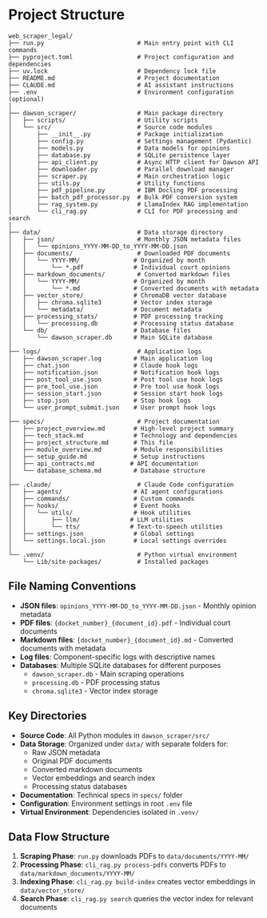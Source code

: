 # Project Structure

```
web_scraper_legal/
├── run.py                          # Main entry point with CLI commands
├── pyproject.toml                  # Project configuration and dependencies
├── uv.lock                         # Dependency lock file
├── README.md                       # Project documentation
├── CLAUDE.md                       # AI assistant instructions
├── .env                            # Environment configuration (optional)
│
├── dawson_scraper/                 # Main package directory
│   ├── scripts/                    # Utility scripts
│   └── src/                        # Source code modules
│       ├── __init__.py             # Package initialization
│       ├── config.py               # Settings management (Pydantic)
│       ├── models.py               # Data models for opinions
│       ├── database.py             # SQLite persistence layer
│       ├── api_client.py           # Async HTTP client for Dawson API
│       ├── downloader.py           # Parallel download manager
│       ├── scraper.py              # Main orchestration logic
│       ├── utils.py                # Utility functions
│       ├── pdf_pipeline.py         # IBM Docling PDF processing
│       ├── batch_pdf_processor.py  # Bulk PDF conversion system
│       ├── rag_system.py           # LlamaIndex RAG implementation
│       └── cli_rag.py              # CLI for PDF processing and search
│
├── data/                           # Data storage directory
│   ├── json/                       # Monthly JSON metadata files
│   │   └── opinions_YYYY-MM-DD_to_YYYY-MM-DD.json
│   ├── documents/                  # Downloaded PDF documents
│   │   └── YYYY-MM/               # Organized by month
│   │       └── *.pdf              # Individual court opinions
│   ├── markdown_documents/         # Converted markdown files
│   │   └── YYYY-MM/               # Organized by month
│   │       └── *.md               # Converted documents with metadata
│   ├── vector_store/              # ChromaDB vector database
│   │   ├── chroma.sqlite3         # Vector index storage
│   │   └── metadata/              # Document metadata
│   ├── processing_stats/          # PDF processing tracking
│   │   └── processing.db          # Processing status database
│   └── db/                        # Database files
│       └── dawson_scraper.db      # Main SQLite database
│
├── logs/                           # Application logs
│   ├── dawson_scraper.log         # Main application log
│   ├── chat.json                  # Claude hook logs
│   ├── notification.json          # Notification hook logs
│   ├── post_tool_use.json         # Post tool use hook logs
│   ├── pre_tool_use.json          # Pre tool use hook logs
│   ├── session_start.json         # Session start hook logs
│   ├── stop.json                  # Stop hook logs
│   └── user_prompt_submit.json    # User prompt hook logs
│
├── specs/                          # Project documentation
│   ├── project_overview.md        # High-level project summary
│   ├── tech_stack.md              # Technology and dependencies
│   ├── project_structure.md       # This file
│   ├── module_overview.md         # Module responsibilities
│   ├── setup_guide.md             # Setup instructions
│   ├── api_contracts.md          # API documentation
│   └── database_schema.md         # Database structure
│
├── .claude/                        # Claude Code configuration
│   ├── agents/                    # AI agent configurations
│   ├── commands/                  # Custom commands
│   ├── hooks/                     # Event hooks
│   │   └── utils/                 # Hook utilities
│   │       ├── llm/              # LLM utilities
│   │       └── tts/              # Text-to-speech utilities
│   ├── settings.json              # Global settings
│   └── settings.local.json        # Local settings overrides
│
└── .venv/                          # Python virtual environment
    └── Lib/site-packages/          # Installed packages
```

## File Naming Conventions

- **JSON files**: `opinions_YYYY-MM-DD_to_YYYY-MM-DD.json` - Monthly opinion metadata
- **PDF files**: `{docket_number}_{document_id}.pdf` - Individual court documents
- **Markdown files**: `{docket_number}_{document_id}.md` - Converted documents with metadata
- **Log files**: Component-specific logs with descriptive names
- **Databases**: Multiple SQLite databases for different purposes
  - `dawson_scraper.db` - Main scraping operations
  - `processing.db` - PDF processing status
  - `chroma.sqlite3` - Vector index storage

## Key Directories

- **Source Code**: All Python modules in `dawson_scraper/src/`
- **Data Storage**: Organized under `data/` with separate folders for:
  - Raw JSON metadata
  - Original PDF documents
  - Converted markdown documents
  - Vector embeddings and search index
  - Processing status databases
- **Documentation**: Technical specs in `specs/` folder
- **Configuration**: Environment settings in root `.env` file
- **Virtual Environment**: Dependencies isolated in `.venv/`

## Data Flow Structure

1. **Scraping Phase**: `run.py` downloads PDFs to `data/documents/YYYY-MM/`
2. **Processing Phase**: `cli_rag.py process-pdfs` converts PDFs to `data/markdown_documents/YYYY-MM/`
3. **Indexing Phase**: `cli_rag.py build-index` creates vector embeddings in `data/vector_store/`
4. **Search Phase**: `cli_rag.py search` queries the vector index for relevant documents